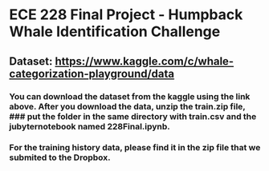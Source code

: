 # ECE 228 Final Project - Humpback Whale Identification Challenge 

## Dataset: https://www.kaggle.com/c/whale-categorization-playground/data

### You can download the dataset from the kaggle using the link above. After you download the data, unzip the train.zip file, ### put the folder in the same directory with train.csv and the jubyternotebook named 228Final.ipynb.

### For the training history data, please find it in the zip file that we submited to the Dropbox.
